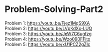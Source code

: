 # Problem-Solving-Part2
Problem 1: https://youtu.be/Fjez1MqS9XA </br>
Problem 2: https://youtu.be/LVpKdXx-LUQ </br>
Problem 3: https://youtu.be/JeW7C6ugfzg </br>
Problem 4: https://youtu.be/Wzo090FFito </br>
Problem 5: https://youtu.be/xU1PCZ2gZIc </br>
